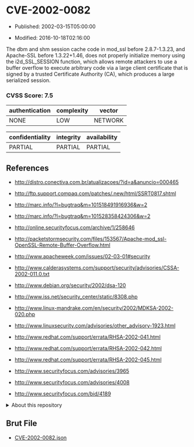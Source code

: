 # CVE-2002-0082

- Published: 2002-03-15T05:00:00

- Modified: 2016-10-18T02:16:00

The dbm and shm session cache code in mod_ssl before 2.8.7-1.3.23, and Apache-SSL before 1.3.22+1.46, does not properly initialize memory using the i2d_SSL_SESSION function, which allows remote attackers to use a buffer overflow to execute arbitrary code via a large client certificate that is signed by a trusted Certificate Authority (CA), which produces a large serialized session.

### CVSS Score: **7.5**

| authentication | complexity | vector |
| --- | --- | --- |
| NONE | LOW | NETWORK |

| confidentiality | integrity | availability |
| --- | --- | --- |
| PARTIAL | PARTIAL | PARTIAL |

## References

* http://distro.conectiva.com.br/atualizacoes/?id=a&anuncio=000465

* http://ftp.support.compaq.com/patches/.new/html/SSRT0817.shtml

* http://marc.info/?l=bugtraq&m=101518491916936&w=2

* http://marc.info/?l=bugtraq&m=101528358424306&w=2

* http://online.securityfocus.com/archive/1/258646

* http://packetstormsecurity.com/files/153567/Apache-mod_ssl-OpenSSL-Remote-Buffer-Overflow.html

* http://www.apacheweek.com/issues/02-03-01#security

* http://www.calderasystems.com/support/security/advisories/CSSA-2002-011.0.txt

* http://www.debian.org/security/2002/dsa-120

* http://www.iss.net/security_center/static/8308.php

* http://www.linux-mandrake.com/en/security/2002/MDKSA-2002-020.php

* http://www.linuxsecurity.com/advisories/other_advisory-1923.html

* http://www.redhat.com/support/errata/RHSA-2002-041.html

* http://www.redhat.com/support/errata/RHSA-2002-042.html

* http://www.redhat.com/support/errata/RHSA-2002-045.html

* http://www.securityfocus.com/advisories/3965

* http://www.securityfocus.com/advisories/4008

* http://www.securityfocus.com/bid/4189

<details>
<summary>About this repository</summary> 

  This repository is part of the project [Live Hack CVE](https://github.com/Live-Hack-CVE). Main website can be found [www.live-hack.org](https://www.live-hack.org) 
  
  Made by [Sn0wAlice](https://github.com/Sn0wAlice) for the people that care about security and need to have a feed of the latest CVEs. Hope you enjoy it, don't forget to star the repo and follow me on [Twitter](https://twitter.com/Sn0wAlice) and [Github](https://github.com/Sn0wAlice). And that is my [personnal website](https://www.alice-snow.me/)

  - [Home Page](https://github.com/Live-Hack-CVE)
  - [Framework](https://github.com/Live-Hack-CVE/cve-framework)
  - [CVE database](https://github.com/Live-Hack-CVE/full_database)
  - [Changelog](https://github.com/Live-Hack-CVE/Changelog)
</details>

## Brut File

* [CVE-2002-0082.json](https://raw.githubusercontent.com/Live-Hack-CVE/full_database/main/cves/2002/CVE-2002-0082.json)

